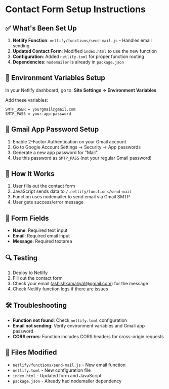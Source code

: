 # Contact Form Setup Instructions

## ✅ What's Been Set Up

1. **Netlify Function**: `netlify/functions/send-mail.js` - Handles email sending
2. **Updated Contact Form**: Modified `index.html` to use the new function
3. **Configuration**: Added `netlify.toml` for proper function routing
4. **Dependencies**: `nodemailer` is already in `package.json`

## 🔧 Environment Variables Setup

In your Netlify dashboard, go to:
**Site Settings → Environment Variables**

Add these variables:
```
SMTP_USER = yourgmail@gmail.com
SMTP_PASS = your-app-password
```

## 📧 Gmail App Password Setup

1. Enable 2-Factor Authentication on your Gmail account
2. Go to Google Account Settings → Security → App passwords
3. Generate a new app password for "Mail"
4. Use this password as `SMTP_PASS` (not your regular Gmail password)

## 🚀 How It Works

1. User fills out the contact form
2. JavaScript sends data to `/.netlify/functions/send-mail`
3. Function uses nodemailer to send email via Gmail SMTP
4. User gets success/error message

## 📝 Form Fields

- **Name**: Required text input
- **Email**: Required email input  
- **Message**: Required textarea

## 🔍 Testing

1. Deploy to Netlify
2. Fill out the contact form
3. Check your email (ashishkamaliya1@gmail.com) for the message
4. Check Netlify function logs if there are issues

## 🛠️ Troubleshooting

- **Function not found**: Check `netlify.toml` configuration
- **Email not sending**: Verify environment variables and Gmail app password
- **CORS errors**: Function includes CORS headers for cross-origin requests

## 📁 Files Modified

- `netlify/functions/send-mail.js` - New email function
- `netlify.toml` - New configuration file
- `index.html` - Updated form and JavaScript
- `package.json` - Already had nodemailer dependency

